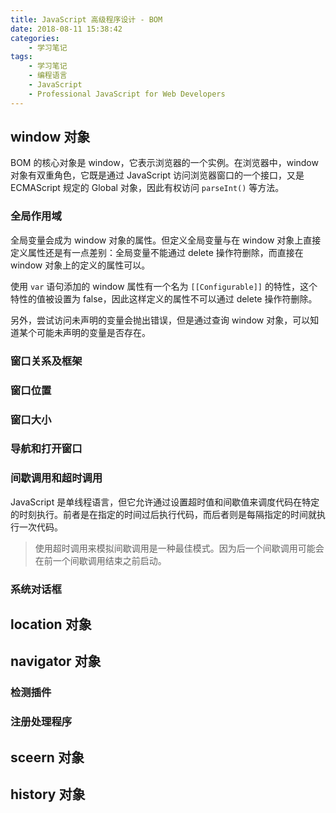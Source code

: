 ```yaml
---
title: JavaScript 高级程序设计 - BOM
date: 2018-08-11 15:38:42
categories:
	- 学习笔记
tags:
	- 学习笔记
	- 编程语言
	- JavaScript
	- Professional JavaScript for Web Developers
---
```


## window 对象

BOM 的核心对象是 window，它表示浏览器的一个实例。在浏览器中，window 对象有双重角色，它既是通过 JavaScript 访问浏览器窗口的一个接口，又是 ECMAScript 规定的 Global 对象，因此有权访问 `parseInt()` 等方法。

<!-- more -->

### 全局作用域

全局变量会成为 window 对象的属性。但定义全局变量与在 window 对象上直接定义属性还是有一点差别：全局变量不能通过 delete 操作符删除，而直接在 window 对象上的定义的属性可以。

使用 `var` 语句添加的 window 属性有一个名为 `[[Configurable]]` 的特性，这个 特性的值被设置为 false，因此这样定义的属性不可以通过 delete 操作符删除。

另外，尝试访问未声明的变量会抛出错误，但是通过查询 window 对象，可以知道某个可能未声明的变量是否存在。

### 窗口关系及框架

### 窗口位置

### 窗口大小

### 导航和打开窗口

### 间歇调用和超时调用

JavaScript 是单线程语言，但它允许通过设置超时值和间歇值来调度代码在特定的时刻执行。前者是在指定的时间过后执行代码，而后者则是每隔指定的时间就执行一次代码。

> 使用超时调用来模拟间歇调用是一种最佳模式。因为后一个间歇调用可能会在前一个间歇调用结束之前启动。

### 系统对话框

## location 对象

## navigator 对象

### 检测插件

### 注册处理程序

## sceern 对象

## history 对象

